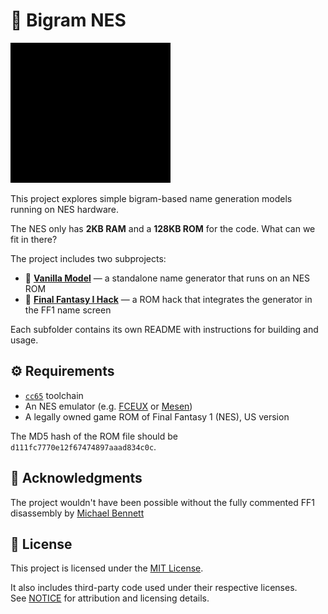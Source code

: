 # 🐉 Bigram NES

![gen](./gen.gif)

This project explores simple bigram-based name generation models running on NES hardware.

The NES only has **2KB RAM** and a **128KB ROM** for the code. What can we fit in there?

The project includes two subprojects:

- 🍦 [**Vanilla Model**](./vanilla) — a standalone name generator that runs on an NES ROM
- 🧙 [**Final Fantasy I Hack**](./ff1) — a ROM hack that integrates the generator in the FF1 name screen

Each subfolder contains its own README with instructions for building and usage.

## ⚙️ Requirements

- [`cc65`](https://cc65.github.io/) toolchain
- An NES emulator (e.g. [FCEUX](http://fceux.com/) or [Mesen](https://www.mesen.ca/))
- A legally owned game ROM of Final Fantasy 1 (NES), US version

The MD5 hash of the ROM file should be `d111fc7770e12f67474897aaad834c0c`.

## 🙏 Acknowledgments

The project wouldn't have been possible without the fully commented FF1 disassembly by [Michael Bennett](https://github.com/Entroper/FF1Disassembly/)

## 📄 License

This project is licensed under the [MIT License](./LICENSE).

It also includes third-party code used under their respective licenses.  
See [NOTICE](./NOTICE) for attribution and licensing details.
